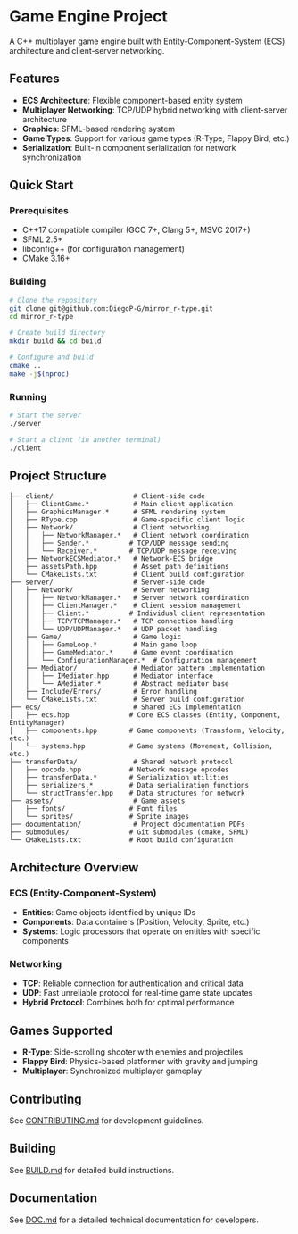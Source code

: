 # Game Engine Project

A C++ multiplayer game engine built with Entity-Component-System (ECS) architecture and client-server networking.

## Features

- **ECS Architecture**: Flexible component-based entity system
- **Multiplayer Networking**: TCP/UDP hybrid networking with client-server architecture
- **Graphics**: SFML-based rendering system
- **Game Types**: Support for various game types (R-Type, Flappy Bird, etc.)
- **Serialization**: Built-in component serialization for network synchronization

## Quick Start

### Prerequisites

- C++17 compatible compiler (GCC 7+, Clang 5+, MSVC 2017+)
- SFML 2.5+
- libconfig++ (for configuration management)
- CMake 3.16+

### Building

```bash
# Clone the repository
git clone git@github.com:DiegoP-G/mirror_r-type.git
cd mirror_r-type

# Create build directory
mkdir build && cd build

# Configure and build
cmake ..
make -j$(nproc)
```

### Running

```bash
# Start the server
./server

# Start a client (in another terminal)
./client
```

## Project Structure

```
├── client/                    # Client-side code
│   ├── ClientGame.*           # Main client application
│   ├── GraphicsManager.*      # SFML rendering system  
│   ├── RType.cpp              # Game-specific client logic
│   ├── Network/               # Client networking
│   │   ├── NetworkManager.*   # Client network coordination
│   │   ├── Sender.*          # TCP/UDP message sending
│   │   └── Receiver.*        # TCP/UDP message receiving
│   ├── NetworkECSMediator.*   # Network-ECS bridge
│   ├── assetsPath.hpp         # Asset path definitions
│   └── CMakeLists.txt         # Client build configuration
├── server/                    # Server-side code
│   ├── Network/               # Server networking
│   │   ├── NetworkManager.*   # Server network coordination
│   │   ├── ClientManager.*    # Client session management
│   │   ├── Client.*          # Individual client representation
│   │   ├── TCP/TCPManager.*   # TCP connection handling
│   │   └── UDP/UDPManager.*   # UDP packet handling
│   ├── Game/                  # Game logic
│   │   ├── GameLoop.*         # Main game loop
│   │   ├── GameMediator.*     # Game event coordination
│   │   └── ConfigurationManager.*  # Configuration management
│   ├── Mediator/              # Mediator pattern implementation
│   │   ├── IMediator.hpp      # Mediator interface
│   │   └── AMediator.*        # Abstract mediator base
│   ├── Include/Errors/        # Error handling
│   └── CMakeLists.txt         # Server build configuration
├── ecs/                       # Shared ECS implementation
│   ├── ecs.hpp               # Core ECS classes (Entity, Component, EntityManager)
│   ├── components.hpp        # Game components (Transform, Velocity, etc.)
│   └── systems.hpp           # Game systems (Movement, Collision, etc.)
├── transferData/              # Shared network protocol
│   ├── opcode.hpp            # Network message opcodes
│   ├── transferData.*        # Serialization utilities
│   ├── serializers.*         # Data serialization functions
│   └── structTransfer.hpp    # Data structures for network
├── assets/                    # Game assets
│   ├── fonts/                # Font files
│   └── sprites/              # Sprite images
├── documentation/             # Project documentation PDFs
├── submodules/               # Git submodules (cmake, SFML)
└── CMakeLists.txt            # Root build configuration
```

## Architecture Overview

### ECS (Entity-Component-System)

- **Entities**: Game objects identified by unique IDs
- **Components**: Data containers (Position, Velocity, Sprite, etc.)
- **Systems**: Logic processors that operate on entities with specific components

### Networking

- **TCP**: Reliable connection for authentication and critical data
- **UDP**: Fast unreliable protocol for real-time game state updates
- **Hybrid Protocol**: Combines both for optimal performance

## Games Supported

- **R-Type**: Side-scrolling shooter with enemies and projectiles
- **Flappy Bird**: Physics-based platformer with gravity and jumping
- **Multiplayer**: Synchronized multiplayer gameplay

## Contributing

See [CONTRIBUTING.md](CONTRIBUTING.md) for development guidelines.

## Building

See [BUILD.md](BUILD.md) for detailed build instructions.


## Documentation

See [DOC.md](DOC.md) for a detailed technical documentation for developers.

